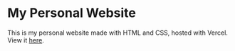 # My Personal Website
This is my personal website made with HTML and CSS, hosted with Vercel.
View it [here](https://www.seanjw.com/).
